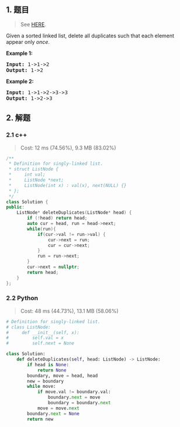 ## 1. 题目

> See [HERE](https://leetcode.com/problems/remove-duplicates-from-sorted-list/).

<div><p>Given a sorted linked list, delete all duplicates such that each element appear only <em>once</em>.</p>

<p><strong>Example 1:</strong></p>

<pre><strong>Input:</strong> 1-&gt;1-&gt;2
<strong>Output:</strong> 1-&gt;2
</pre>

<p><strong>Example 2:</strong></p>

<pre><strong>Input:</strong> 1-&gt;1-&gt;2-&gt;3-&gt;3
<strong>Output:</strong> 1-&gt;2-&gt;3
</pre>
</div>

## 2. 解题

### 2.1 c++

> Cost: 12 ms (74.56%), 9.3 MB (83.02%)

```cpp
/**
 * Definition for singly-linked list.
 * struct ListNode {
 *     int val;
 *     ListNode *next;
 *     ListNode(int x) : val(x), next(NULL) {}
 * };
 */
class Solution {
public:
    ListNode* deleteDuplicates(ListNode* head) {
        if (!head) return head;
        auto cur = head, run = head->next;
        while(run){
            if(cur->val != run->val) {
                cur->next = run;
                cur = cur->next;
            }
            run = run->next;
        }
        cur->next = nullptr;
        return head;
    }
};
```

### 2.2 Python

> Cost: 48 ms (44.73%), 13.1 MB (58.06%)

```python
# Definition for singly-linked list.
# class ListNode:
#     def __init__(self, x):
#         self.val = x
#         self.next = None

class Solution:
    def deleteDuplicates(self, head: ListNode) -> ListNode:
        if head is None:
            return None
        boundary, move = head, head
        new = boundary
        while move:
            if move.val != boundary.val:
                boundary.next = move
                boundary = boundary.next
            move = move.next
        boundary.next = None
        return new
```
